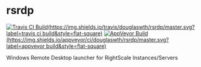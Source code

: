 # rsrdp

[![Travis CI Build](https://img.shields.io/travis/douglaswth/rsrdp/master.svg?label=travis ci build&style=flat-square)][travis ci build]
[![AppVeyor Build](https://img.shields.io/appveyor/ci/douglaswth/rsrdp/master.svg?label=appveyor build&style=flat-square)][appveyor build]

[travis ci build]: https://travis-ci.org/douglaswth/rsrdp
[appveyor build]: https://ci.appveyor.com/project/douglaswth/rsrdp/branch/master

Windows Remote Desktop launcher for RightScale Instances/Servers
